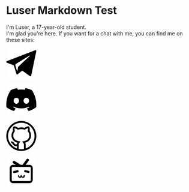 # Luser Markdown Test 

I'm Luser, a 17-year-old student.  
I'm glad you're here. If you want for a chat with me, you can find me on these sites:

[![telegram](https://raw.githubusercontent.com/Lumorian/Lumorian.github.io/main/picture/telegram.png "telegram")](https://t.me/lumorian)

[![discord](https://raw.githubusercontent.com/Lumorian/Lumorian.github.io/main/picture/discord.png "discord")](https://discord.gg/ArBx5ydcXw)

[![github](https://raw.githubusercontent.com/Lumorian/Lumorian.github.io/main/picture/github.png "github")](https://github.com/Lumorian)

[![bilibili](https://raw.githubusercontent.com/Lumorian/Lumorian.github.io/main/picture/bilibili.png "bilibili")](https://space.bilibili.com/362836326?spm_id_from=333.1007.0.0)
